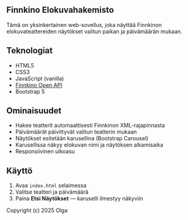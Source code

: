 ## Finnkino Elokuvahakemisto

Tämä on yksinkertainen web-sovellus, joka näyttää Finnkinon elokuvateattereiden näytökset valitun paikan ja päivämäärän mukaan.

## Teknologiat

- HTML5  
- CSS3  
- JavaScript (vanilla)  
- [Finnkino Open API](https://www.finnkino.fi/xml)  
- Bootstrap 5  

## Ominaisuudet

- Hakee teatterit automaattisesti Finnkinon XML-rajapinnasta  
- Päivämäärät päivittyvät valitun teatterin mukaan  
- Näytökset esitetään karusellina (Bootstrap Carousel)  
- Karusellissa näkyy elokuvan nimi ja näytöksen alkamisaika  
- Responsiivinen ulkoasu  

## Käyttö

1. Avaa `index.html` selaimessa  
2. Valitse teatteri ja päivämäärä  
3. Paina **Etsi Näytökset** — karuselli ilmestyy näkyviin  


Copyright (c) 2025 Olga


